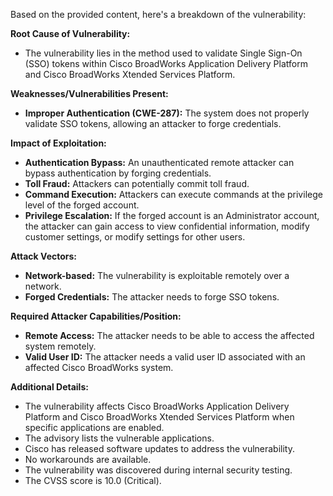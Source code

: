 Based on the provided content, here's a breakdown of the vulnerability:

**Root Cause of Vulnerability:**
- The vulnerability lies in the method used to validate Single Sign-On (SSO) tokens within Cisco BroadWorks Application Delivery Platform and Cisco BroadWorks Xtended Services Platform.

**Weaknesses/Vulnerabilities Present:**
- **Improper Authentication (CWE-287):** The system does not properly validate SSO tokens, allowing an attacker to forge credentials.

**Impact of Exploitation:**
- **Authentication Bypass:** An unauthenticated remote attacker can bypass authentication by forging credentials.
- **Toll Fraud:** Attackers can potentially commit toll fraud.
- **Command Execution:** Attackers can execute commands at the privilege level of the forged account.
- **Privilege Escalation:** If the forged account is an Administrator account, the attacker can gain access to view confidential information, modify customer settings, or modify settings for other users.

**Attack Vectors:**
- **Network-based:** The vulnerability is exploitable remotely over a network.
- **Forged Credentials:** The attacker needs to forge SSO tokens.

**Required Attacker Capabilities/Position:**
- **Remote Access:** The attacker needs to be able to access the affected system remotely.
- **Valid User ID:** The attacker needs a valid user ID associated with an affected Cisco BroadWorks system.

**Additional Details:**
- The vulnerability affects Cisco BroadWorks Application Delivery Platform and Cisco BroadWorks Xtended Services Platform when specific applications are enabled.
- The advisory lists the vulnerable applications.
- Cisco has released software updates to address the vulnerability.
- No workarounds are available.
- The vulnerability was discovered during internal security testing.
- The CVSS score is 10.0 (Critical).